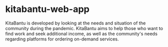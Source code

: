 # kitabantu-web-app
KitaBantu is developed by looking at the needs and situation of the community during the pandemic. KitaBantu aims to help those who want to find work and seek additional income, as well as the community's needs regarding platforms for ordering on-demand services.
